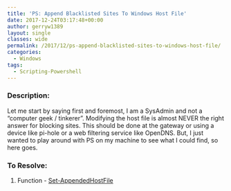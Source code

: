 ```yaml
---
title: 'PS: Append Blacklisted Sites To Windows Host File'
date: 2017-12-24T03:17:48+00:00
author: gerryw1389
layout: single
classes: wide
permalink: /2017/12/ps-append-blacklisted-sites-to-windows-host-file/
categories:
  - Windows
tags:
  - Scripting-Powershell
---
```

<!--more-->

### Description:

Let me start by saying first and foremost, I am a SysAdmin and not a &#8220;computer geek / tinkerer&#8221;. Modifying the host file is almost NEVER the right answer for blocking sites. This should be done at the gateway or using a device like pi-hole or a web filtering service like OpenDNS. But, I just wanted to play around with PS on my machine to see what I could find, so here goes.

### To Resolve:

1. Function - [Set-AppendedHostFile](https://github.com/gerryw1389/powershell/blob/master/gwConfiguration/Public/Set-AppendedHostFile.ps1)